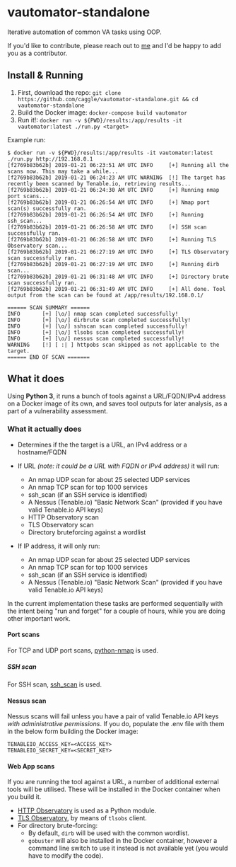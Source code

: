 # vautomator-standalone
Iterative automation of common VA tasks using OOP.

If you'd like to contribute, please reach out to [me](https://mozillians.org/en-US/u/Cag/) and I'd be happy to add you as a contributor.

## Install & Running 

1. First, download the repo: `git clone https://github.com/caggle/vautomator-standalone.git && cd vautomator-standalone`
2. Build the Docker image: `docker-compose build vautomator`
3. Run it!: `docker run -v ${PWD}/results:/app/results -it vautomator:latest ./run.py <target>`

Example run:
```
$ docker run -v ${PWD}/results:/app/results -it vautomator:latest ./run.py http://192.168.0.1
[f2769b83b62b] 2019-01-21 06:23:51 AM UTC INFO     [+] Running all the scans now. This may take a while...
[f2769b83b62b] 2019-01-21 06:24:23 AM UTC WARNING  [!] The target has recently been scanned by Tenable.io, retrieving results...
[f2769b83b62b] 2019-01-21 06:24:30 AM UTC INFO     [+] Running nmap port scans...
[f2769b83b62b] 2019-01-21 06:26:54 AM UTC INFO     [+] Nmap port scan(s) successfully ran.
[f2769b83b62b] 2019-01-21 06:26:54 AM UTC INFO     [+] Running ssh_scan...
[f2769b83b62b] 2019-01-21 06:26:58 AM UTC INFO     [+] SSH scan successfully ran.
[f2769b83b62b] 2019-01-21 06:26:58 AM UTC INFO     [+] Running TLS Observatory scan...
[f2769b83b62b] 2019-01-21 06:27:19 AM UTC INFO     [+] TLS Observatory scan successfully ran.
[f2769b83b62b] 2019-01-21 06:27:19 AM UTC INFO     [+] Running dirb scan...
[f2769b83b62b] 2019-01-21 06:31:48 AM UTC INFO     [+] Directory brute scan successfully ran.
[f2769b83b62b] 2019-01-21 06:31:49 AM UTC INFO     [+] All done. Tool output from the scan can be found at /app/results/192.168.0.1/

====== SCAN SUMMARY ======
INFO       [+] [\o/] nmap scan completed successfully!
INFO       [+] [\o/] dirbrute scan completed successfully!
INFO       [+] [\o/] sshscan scan completed successfully!
INFO       [+] [\o/] tlsobs scan completed successfully!
INFO       [+] [\o/] nessus scan completed successfully!
WARNING    [!] [ :| ] httpobs scan skipped as not applicable to the target.
====== END OF SCAN =======
```

## What it does

Using **Python 3**, it runs a bunch of tools against a URL/FQDN/IPv4 address on a Docker image of its own, and saves tool outputs for later analysis, as a part of a vulnerability assessment.

### What it actually does

* Determines if the the target is a URL, an IPv4 address or a hostname/FQDN
* If URL *(note: it could be a URL with FQDN or IPv4 address)* it will run:
  * An nmap UDP scan for about 25 selected UDP services
  * An nmap TCP scan for top 1000 services
  * ssh_scan (if an SSH service is identified)
  * A Nessus (Tenable.io) "Basic Network Scan" (provided if you have valid Tenable.io API keys)
  * HTTP Observatory scan
  * TLS Observatory scan
  * Directory bruteforcing against a wordlist
  
* If IP address, it will only run:
  * An nmap UDP scan for about 25 selected UDP services
  * An nmap TCP scan for top 1000 services
  * ssh_scan (if an SSH service is identified)
  * A Nessus (Tenable.io) "Basic Network Scan" (provided if you have valid Tenable.io API keys)
  
In the current implementation these tasks are performed sequentially with the intent being "run and forget" for a couple of hours, while you are doing other important work.

#### Port scans

For TCP and UDP port scans, [python-nmap](https://pypi.org/project/python-nmap/) is used.

##### SSH scan

For SSH scan, [ssh_scan](https://github.com/mozilla/ssh_scan) is used.

#### Nessus scan

Nessus scans will fail unless you have a pair of valid Tenable.io API keys *with administrative permissions*. If you do, populate the .env file with them in the below form building the Docker image:

```
TENABLEIO_ACCESS_KEY=<ACCESS_KEY>
TENABLEIO_SECRET_KEY=<SECRET_KEY>
```

#### Web App scans

If you are running the tool against a URL, a number of additional external tools will be utilised. These will be installed in the Docker container when you build it.
* [HTTP Observatory](https://github.com/mozilla/http-observatory) is used as a Python module.
* [TLS Observatory](https://github.com/mozilla/tls-observatory), by means of `tlsobs` client.
* For directory brute-forcing:
  * By default, `dirb` will be used with the common wordlist.
  * `gobuster` will also be installed in the Docker container, however a command line switch to use it instead is not available yet (you would have to modify the code).
